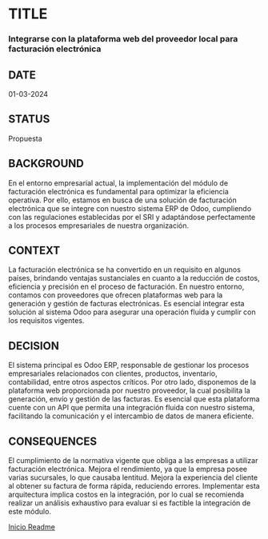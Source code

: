 # TITLE
### Integrarse con la plataforma web del proveedor local para facturación electrónica
## DATE
01-03-2024
## STATUS
Propuesta
## BACKGROUND
En el entorno empresarial actual, la implementación del módulo de facturación electrónica es fundamental para optimizar la eficiencia operativa. Por ello, estamos en busca de una solución de facturación electrónica que se integre con nuestro sistema ERP de Odoo, cumpliendo con las regulaciones establecidas por el SRI y adaptándose perfectamente a los procesos empresariales de nuestra organización.
## CONTEXT
La facturación electrónica se ha convertido en un requisito en algunos países, brindando ventajas sustanciales en cuanto a la reducción de costos, eficiencia y precisión en el proceso de facturación. En nuestro entorno, contamos con proveedores que ofrecen plataformas web para la generación y gestión de facturas electrónicas. Es esencial integrar esta solución al sistema Odoo para asegurar una operación fluida y cumplir con los requisitos vigentes.
## DECISION
El sistema principal es Odoo ERP, responsable de gestionar los procesos empresariales relacionados con clientes, productos, inventario, contabilidad, entre otros aspectos críticos. Por otro lado, disponemos de la plataforma web proporcionada por nuestro proveedor, la cual posibilita la generación, envío y gestión de las facturas. Es esencial que esta plataforma cuente con un API que permita una integración fluida con nuestro sistema, facilitando la comunicación y el intercambio de datos de manera eficiente.
## CONSEQUENCES
El cumplimiento de la normativa vigente que obliga a las empresas a utilizar facturación electrónica.
Mejora el rendimiento, ya que la empresa posee varias sucursales, lo que causaba lentitud.
Mejora la experiencia del cliente al obtener su factura de forma rápida, reduciendo errores.
Implementar esta arquitectura implica costos en la integración, por lo cual se recomienda realizar un análisis exhaustivo para evaluar si es factible la integración de este módulo.

[Inicio Readme](/Readme.md)